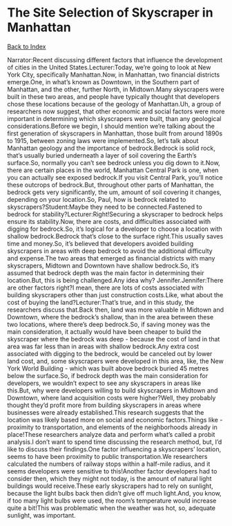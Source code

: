 # The Site Selection of Skyscraper in Manhattan
[Back to Index](https://github.com/windows10010/tpoExtractor/blog/master/README.md)

Narrator:Recent discussing different factors that influence the development of cities in the United States.Lecturer:Today, we’re going to look at New York City, specifically Manhattan.Now, in Manhattan, two financial districts emerge.One, in what’s known as Downtown, in the Southern part of Manhattan, and the other, further North, in Midtown.Many skyscrapers were built in these two areas, and people have typically thought that developers chose these locations because of the geology of Manhattan.Uh, a group of researchers now suggest, that other economic and social factors were more important in determining which skyscrapers were built, than any geological considerations.Before we begin, I should mention we’re talking about the first generation of skyscrapers in Manhattan, those built from around 1890s to 1915, between zoning laws were implemented.So, let’s talk about Manhattan geology and the importance of bedrock.Bedrock is solid rock, that’s usually buried underneath a layer of soil covering the Earth’s surface.So, normally you can’t see bedrock unless you dig down to it.Now, there are certain places in the world, Manhattan Central Park is one, when you can actually see exposed bedrock.If you visit Central Park, you’ll notice these outcrops of bedrock.But, throughout other parts of Manhattan, the bedrock gets very significantly, the um, amount of soil covering it changes, depending on your location.So, Paul, how is bedrock related to skyscrapers?Student:Maybe they need to be connected.Fastened to bedrock for stability?Lecturer:Right!Securing a skyscraper to bedrock helps ensure its stability.Now, there are costs, and difficulties associated with digging for bedrock.So, it’s logical for a developer to choose a location with shallow bedrock.Bedrock that’s close to the surface right.This usually saves time and money.So, it’s believed that developers avoided building skyscrapers in areas with deep bedrock to avoid the additional difficulty and expense.The two areas that emerged as financial districts with many skyscrapers, Midtown and Downtown have shallow bedrock.So, it’s assumed that bedrock depth was the main factor in determining their location.But, this is being challenged.Any idea why? Jennifer.Jennifer:There are other factors right?I mean, there are lots of costs associated with building skyscrapers other than just construction costs.Like, what about the cost of buying the land?Lecturer:That’s true, and in this study, the researchers discuss that.Back then, land was more valuable in Midtown and Downtown, where the bedrock’s shallow, than in the area between these two locations, where there’s deep bedrock.So, if saving money was the main consideration, it actually would have been cheaper to build the skyscraper where the bedrock was deep - because the cost of land in that area was far less than in areas with shallow bedrock.Any extra cost associated with digging to the bedrock, would be canceled out by lower land cost, and, some skyscrapers were developed in this area, like, the New York World Building - which was built above bedrock buried 45 metres below the surface.So, if bedrock depth was the main consideration for developers, we wouldn’t expect to see any skyscrapers in areas like this.But, why were developers willing to build skyscrapers in Midtown and Downtown, where land acquisition costs were higher?Well, they probably thought they’d profit more from building skyscrapers in areas where businesses were already established.This research suggests that the location was likely based more on social and economic factors.Things like - proximity to transportation, and elements of the neighborhoods already in place!These researchers analyze data and perform what’s called a probit analysis.I don’t want to spend time discussing the research method, but, I’d like to discuss their findings.One factor influencing a skyscrapers’ location, seems to have been proximity to public transportation.We researchers calculated the numbers of railway stops within a half-mile radius, and it seems developers were sensitive to this!Another factor developers had to consider then, which they might not today, is the amount of natural light buildings would receive.These early skyscrapers had to rely on sunlight, because the light bulbs back then didn’t give off much light.And, you know, if too many light bulbs were used, the room’s temperature would increase quite a bit!This was problematic when the weather was hot, so, adequate sunlight, was important. 
